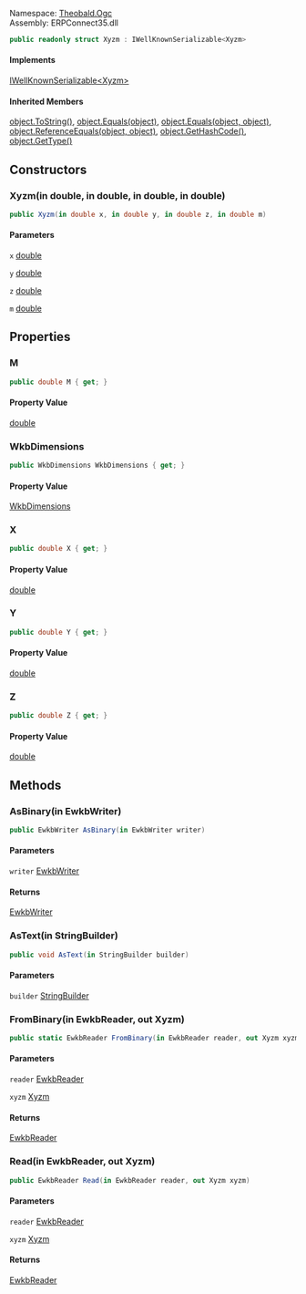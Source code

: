 
Namespace: [Theobald.Ogc](index.md)  
Assembly: ERPConnect35.dll  

```csharp
public readonly struct Xyzm : IWellKnownSerializable<Xyzm>
```

#### Implements

[IWellKnownSerializable<Xyzm\>](Theobald.Ogc.IWellKnownSerializable\-1.md)

#### Inherited Members

[object.ToString\(\)](https://learn.microsoft.com/dotnet/api/system.object.tostring), 
[object.Equals\(object\)](https://learn.microsoft.com/dotnet/api/system.object.equals\#system\-object\-equals\(system\-object\)), 
[object.Equals\(object, object\)](https://learn.microsoft.com/dotnet/api/system.object.equals\#system\-object\-equals\(system\-object\-system\-object\)), 
[object.ReferenceEquals\(object, object\)](https://learn.microsoft.com/dotnet/api/system.object.referenceequals), 
[object.GetHashCode\(\)](https://learn.microsoft.com/dotnet/api/system.object.gethashcode), 
[object.GetType\(\)](https://learn.microsoft.com/dotnet/api/system.object.gettype)

## Constructors

### <a id="Theobald_Ogc_Xyzm__ctor_System_Double__System_Double__System_Double__System_Double__"></a> Xyzm\(in double, in double, in double, in double\)

```csharp
public Xyzm(in double x, in double y, in double z, in double m)
```

#### Parameters

`x` [double](https://learn.microsoft.com/dotnet/api/system.double)

`y` [double](https://learn.microsoft.com/dotnet/api/system.double)

`z` [double](https://learn.microsoft.com/dotnet/api/system.double)

`m` [double](https://learn.microsoft.com/dotnet/api/system.double)

## Properties

### <a id="Theobald_Ogc_Xyzm_M"></a> M

```csharp
public double M { get; }
```

#### Property Value

 [double](https://learn.microsoft.com/dotnet/api/system.double)

### <a id="Theobald_Ogc_Xyzm_WkbDimensions"></a> WkbDimensions

```csharp
public WkbDimensions WkbDimensions { get; }
```

#### Property Value

 [WkbDimensions](Theobald.Ogc.WkbDimensions.md)

### <a id="Theobald_Ogc_Xyzm_X"></a> X

```csharp
public double X { get; }
```

#### Property Value

 [double](https://learn.microsoft.com/dotnet/api/system.double)

### <a id="Theobald_Ogc_Xyzm_Y"></a> Y

```csharp
public double Y { get; }
```

#### Property Value

 [double](https://learn.microsoft.com/dotnet/api/system.double)

### <a id="Theobald_Ogc_Xyzm_Z"></a> Z

```csharp
public double Z { get; }
```

#### Property Value

 [double](https://learn.microsoft.com/dotnet/api/system.double)

## Methods

### <a id="Theobald_Ogc_Xyzm_AsBinary_Theobald_Ogc_EwkbWriter__"></a> AsBinary\(in EwkbWriter\)

```csharp
public EwkbWriter AsBinary(in EwkbWriter writer)
```

#### Parameters

`writer` [EwkbWriter](Theobald.Ogc.EwkbWriter.md)

#### Returns

 [EwkbWriter](Theobald.Ogc.EwkbWriter.md)

### <a id="Theobald_Ogc_Xyzm_AsText_System_Text_StringBuilder__"></a> AsText\(in StringBuilder\)

```csharp
public void AsText(in StringBuilder builder)
```

#### Parameters

`builder` [StringBuilder](https://learn.microsoft.com/dotnet/api/system.text.stringbuilder)

### <a id="Theobald_Ogc_Xyzm_FromBinary_Theobald_Ogc_EwkbReader__Theobald_Ogc_Xyzm__"></a> FromBinary\(in EwkbReader, out Xyzm\)

```csharp
public static EwkbReader FromBinary(in EwkbReader reader, out Xyzm xyzm)
```

#### Parameters

`reader` [EwkbReader](Theobald.Ogc.EwkbReader.md)

`xyzm` [Xyzm](Theobald.Ogc.Xyzm.md)

#### Returns

 [EwkbReader](Theobald.Ogc.EwkbReader.md)

### <a id="Theobald_Ogc_Xyzm_Read_Theobald_Ogc_EwkbReader__Theobald_Ogc_Xyzm__"></a> Read\(in EwkbReader, out Xyzm\)

```csharp
public EwkbReader Read(in EwkbReader reader, out Xyzm xyzm)
```

#### Parameters

`reader` [EwkbReader](Theobald.Ogc.EwkbReader.md)

`xyzm` [Xyzm](Theobald.Ogc.Xyzm.md)

#### Returns

 [EwkbReader](Theobald.Ogc.EwkbReader.md)

